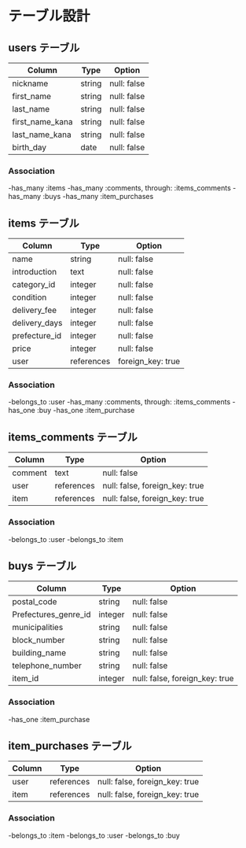 # テーブル設計

## users テーブル

| Column          | Type   | Option      |
| --------------- | ------ | ----------- |
| nickname        | string | null: false |
| first_name      | string | null: false |
| last_name       | string | null: false |
| first_name_kana | string | null: false |
| last_name_kana  | string | null: false |
| birth_day       | date   | null: false |

### Association

-has_many :items
-has_many :comments, through: :items_comments
-has_many :buys
-has_many :item_purchases

## items テーブル

| Column        | Type       | Option            |
| ------------- | ---------- | ----------------- |
| name          | string     | null: false       |
| introduction  | text       | null: false       |
| category_id   | integer    | null: false       |
| condition     | integer    | null: false       |
| delivery_fee  | integer    | null: false       |
| delivery_days | integer    | null: false       |
| prefecture_id | integer    | null: false       |
| price         | integer    | null: false       |
| user          | references | foreign_key: true |

### Association

-belongs_to :user
-has_many :comments, through: :items_comments
-has_one :buy
-has_one :item_purchase

## items_comments テーブル

| Column  | Type       | Option                         |
| ------- | ---------- | ------------------------------ |
| comment | text       | null: false                    |
| user    | references | null: false, foreign_key: true |
| item    | references | null: false, foreign_key: true |

### Association

-belongs_to :user
-belongs_to :item

## buys テーブル

| Column               | Type    | Option                         |
| -------------------- | ------- | ------------------------------ |
| postal_code          | string  | null: false                    |
| Prefectures_genre_id | integer | null: false                    |
| municipalities       | string  | null: false                    |
| block_number         | string  | null: false                    |
| building_name        | string  | null: false                    |
| telephone_number     | string  | null: false                    |
| item_id              | integer | null: false, foreign_key: true |

### Association

-has_one :item_purchase

## item_purchases テーブル

| Column | Type       | Option                         |
| ------ | ---------- | ------------------------------ |
| user   | references | null: false, foreign_key: true |
| item   | references | null: false, foreign_key: true |

### Association

-belongs_to :item
-belongs_to :user
-belongs_to :buy
